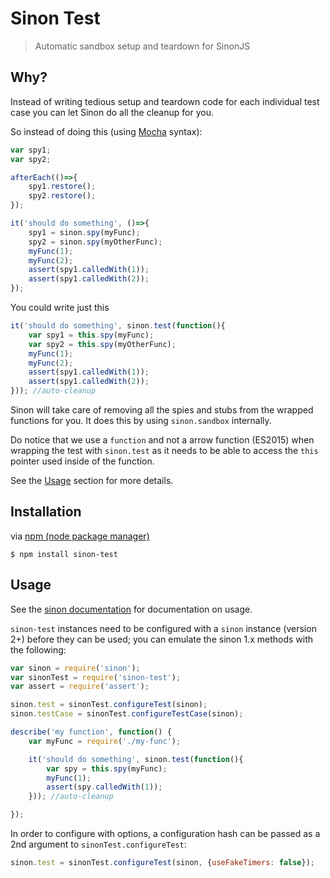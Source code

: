 # Sinon Test
> Automatic sandbox setup and teardown for SinonJS

## Why?
Instead of writing tedious setup and teardown code for each
individual test case you can let Sinon do all the cleanup for you.

So instead of doing this (using [Mocha](https://mochajs.org/) syntax):

```javascript
var spy1;
var spy2;

afterEach(()=>{
    spy1.restore();
    spy2.restore();
});

it('should do something', ()=>{
    spy1 = sinon.spy(myFunc);
    spy2 = sinon.spy(myOtherFunc);
    myFunc(1);
    myFunc(2);
    assert(spy1.calledWith(1));
    assert(spy1.calledWith(2));
});
```

You could write just this

```javascript
it('should do something', sinon.test(function(){
    var spy1 = this.spy(myFunc);
    var spy2 = this.spy(myOtherFunc);
    myFunc(1);
    myFunc(2);
    assert(spy1.calledWith(1));
    assert(spy1.calledWith(2));
})); //auto-cleanup
```

Sinon will take care of removing all the spies and stubs
from the wrapped functions for you. It does this by using
`sinon.sandbox` internally.

Do notice that
we use a `function` and not a arrow function (ES2015)
when wrapping the test with `sinon.test` as it needs
to be able to access the `this` pointer used inside
of the function.

See the [Usage](#usage) section for more details.

## Installation

via [npm (node package manager)](https://github.com/npm/npm)

    $ npm install sinon-test

## Usage

See the [sinon documentation](http://sinonjs.org/docs/#sinon-test) for documentation on usage.

`sinon-test` instances need to be configured with a `sinon` instance (version 2+) before they can be used; you can emulate the sinon 1.x methods with the following:

```js
var sinon = require('sinon');
var sinonTest = require('sinon-test');
var assert = require('assert');

sinon.test = sinonTest.configureTest(sinon);
sinon.testCase = sinonTest.configureTestCase(sinon);

describe('my function', function() {
    var myFunc = require('./my-func');

    it('should do something', sinon.test(function(){
        var spy = this.spy(myFunc);
        myFunc(1);
        assert(spy.calledWith(1));
    })); //auto-cleanup

});

```
In order to configure with options, a configuration hash can be passed as a 2nd argument to `sinonTest.configureTest`:

```js
sinon.test = sinonTest.configureTest(sinon, {useFakeTimers: false});
```

